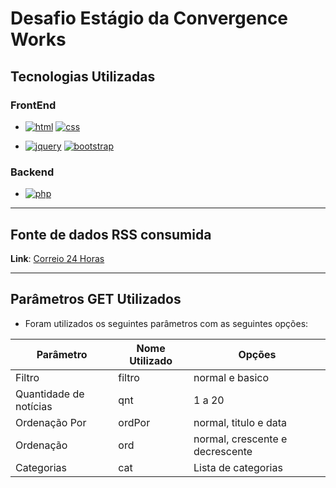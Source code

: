 # Desafio Estágio da Convergence Works

## Tecnologias Utilizadas

### FrontEnd
* [![html](https://img.shields.io/static/v1?label=&message=HTML&color=9B0A00&style=flat&logo=html5)](https://github.com/LucasLima337)
[![css](https://img.shields.io/static/v1?label=&message=CSS&color=1572B6&style=flat&logo=css3)](https://github.com/LucasLima337)

* [![jquery](https://img.shields.io/static/v1?label=&message=jQuery&color=0769AD&style=flat&logo=jQuery)](https://github.com/LucasLima337)
[![bootstrap](https://img.shields.io/static/v1?label=&message=Bootstrap&color=563D7C&style=flat&logo=Bootstrap)](https://github.com/LucasLima337)

### Backend
* [![php](https://img.shields.io/static/v1?label=&message=PHP&color=6a0db6&style=flat&logo=PHP)](https://github.com/LucasLima337)

---

## Fonte de dados RSS consumida
**Link**: [Correio 24 Horas](https://www.correio24horas.com.br/rss/)

---

## Parâmetros GET Utilizados
* Foram utilizados os seguintes parâmetros com as seguintes opções:

Parâmetro | Nome Utilizado | Opções 
----------|----------------|-------
Filtro    | filtro         | normal e basico 
Quantidade de notícias | qnt | 1 a 20 
Ordenação Por | ordPor | normal, titulo e data
Ordenação | ord | normal, crescente e decrescente
Categorias | cat | Lista de categorias
